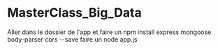 # MasterClass_Big_Data

Aller dans le dossier de l'app et faire un npm install express mongoose body-parser cors --save
faire un node app.js
